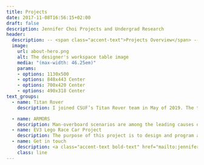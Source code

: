 ```yaml
---
title: Projects
date: 2017-11-08T16:56:15+02:00
draft: false
description: Jennifer Choi Projects and Undergrad Research
header:
  description: -- <span class="accent-text">Projects Overview</span> --
  image:
    url: about-hero.png
    alt: The designer's workspace table image
    media: "(max-width: 46.25em)"
    params:
    - options: 1130x500
    - options: 848x443 Center
    - options: 700x420 Center
    - options: 490x318 Center
text_groups:
  - name: Titan Rover
    description: I joined CSUF’s Titan Rover team in May of 2019. The team being a multidisciplinary group of students because of the necessary features of the rover and potentially having a chance to maybe learn from different majors’ specialty is what drew me into joining the team. Annually, CSUF Titan Rover participates in an international competition the University Rover Challenge located in Hanksville, Utah where universities all over the world come together to compete. Thankfully, I had the chance to compete in the 2019 competition before the covid-19 virus started circulating around the world. The experience I gained from the competition motivated me more to stay with this team. For my senior year, I assigned to the robotics sub-team, which focuses on the robotic arm and the end effector (gripper) of the rover. Initially the team decided to design a new gripper, after discussing the logistics of the tasks and time that were needed – came to terms to tune up the previous year teams’ end effector. My task was to improve the gripper that was used in the previous year team’s as well to design a system that can perform the necessary task. The task is to allow the rover to perform high precision tasks – type commands on a keyboard during the equipment servicing mission on a service lander and screw in/out a bolt. Although this task could be performed with the end effector, the risk of having an error is higher because the end effector cannot mimic a typing motion and the operator could accidently drop the Allen key tool while in use. The rotation of the end effector has not been fixed as well – eliminates that issue temporally for this task. Therefore, to mitigate having too many systems running through the robotic arm’s platform and making it easier for the controls sub-team to operate the rover – I came up with a general concept of designing the system shown below. <img src="/works/intg_designconcept.jpg"> The attributes of the system are to have an Allen key coupled to the shaft of a motor with high torque output and having it rest on a ball bearing to make it easier for the push-pull solenoid’s shaft (that is coupled to the motor) to translate. Then having a linear actuator that can extend or retract the solenoid and motor assembly past the end effector to prevent interference. Therefore, we could use the Allen key to type on the keyboard also having the functionality of unscrewing the hex head bolt. Below are pictures of testing the integrated typing/Allen key tool system being a success.<br> <img src="/works/intg_testing_1"> <br> <img src="/works/intg_testing_2"> <br> <br> The main issue of the end effector was the rotation at the wrist. It would rotate, but it stops at a certain point then gets stuck at certain position and the gap between the end effector and the link it is coupled to would slightly oscillate. As a team, it was determined that was the root cause of both of problems. In order, to control that as team we decided the best way to handle this to avoid a whole redesign of the end effector is to add an idle gear on the opposite end of the pinion gear that was rotating the end effector. Below are photos of the subassembly (yes, there were two external retaining rings on each side of the rod to prevent the rod from rotating) and the rod with the idle gear and a bearing before rod is about to get cut to the ideal length. <br>

  - name: ARMORS
    description: Man-overboard scenarios are among the leading causes of death in deep sea fishing, one of United States' most dangerous occupations. To improve rescue efficiency, the Automatic Response Man-overboard Rescue System (ARMORS) is introduced. 
  - name: EV3 Lego Race Car Project
    description: The purpose of this project is to design and program a vehicle that autonomously starts and stops at or near the reference point indicated in the Fig. 1 after powering on. <iframe width="560" height="315" src="https://www.youtube.com/embed/E0yO_Dswoeo" frameborder="0" allow="accelerometer; autoplay; clipboard-write; encrypted-media; gyroscope; picture-in-picture" allowfullscreen></iframe> <p>Lorem ipsum.</p><p>Officia, aliquam?</p><p>Dicta, quia?</p><p>Aliquid, excepturi!</p>
  - name: Get in touch
    description: <a class="accent-text bold-text" href="mailto:jenniferchoi@protonmail.com?subject=Hello,%20Jennifer!%20Lets%20make%20something%20great%20together!">jenniferchoi@protonmail.com</a>
    class: line
---
```


